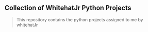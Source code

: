 ## Collection of WhitehatJr Python Projects

> This repository contains the python projects assigned to me by whitehatJr